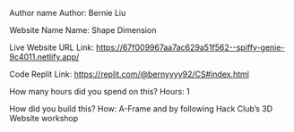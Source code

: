 Author name Author: Bernie Liu

Website Name Name: Shape Dimension

Live Website URL Link: https://67f009967aa7ac629a51f562--spiffy-genie-9c4011.netlify.app/

Code Replit Link: https://replit.com/@bernyyyy92/CS#index.html

How many hours did you spend on this? Hours: 1

How did you build this? How: A-Frame and by following Hack Club’s 3D Website workshop
